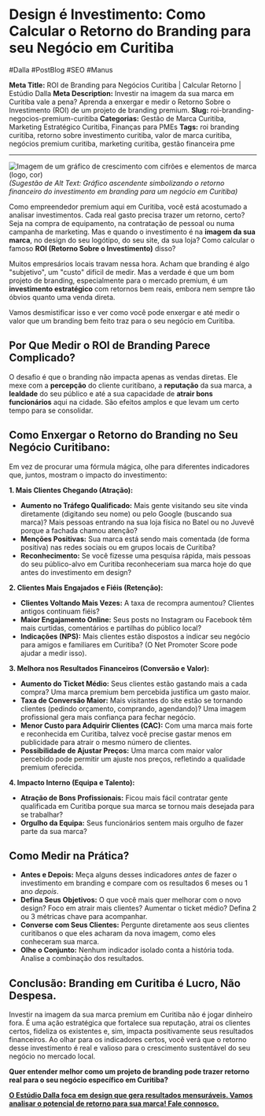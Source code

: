 # Design é Investimento: Como Calcular o Retorno do Branding para seu Negócio em Curitiba

#Dalla #PostBlog #SEO #Manus

**Meta Title:** ROI de Branding para Negócios Curitiba | Calcular Retorno | Estúdio Dalla
**Meta Description:** Investir na imagem da sua marca em Curitiba vale a pena? Aprenda a enxergar e medir o Retorno Sobre o Investimento (ROI) de um projeto de branding premium.
**Slug:** roi-branding-negocios-premium-curitiba
**Categorias:** Gestão de Marca Curitiba, Marketing Estratégico Curitiba, Finanças para PMEs
**Tags:** roi branding curitiba, retorno sobre investimento curitiba, valor de marca curitiba, negócios premium curitiba, marketing curitiba, gestão financeira pme

---

![Imagem de um gráfico de crescimento com cifrões e elementos de marca (logo, cor)](placeholder_imagem_roi_branding_curitiba.jpg) *(Sugestão de Alt Text: Gráfico ascendente simbolizando o retorno financeiro do investimento em branding para um negócio em Curitiba)*

Como empreendedor premium aqui em Curitiba, você está acostumado a analisar investimentos. Cada real gasto precisa trazer um retorno, certo? Seja na compra de equipamento, na contratação de pessoal ou numa campanha de marketing. Mas e quando o investimento é na **imagem da sua marca**, no design do seu logótipo, do seu site, da sua loja? Como calcular o famoso **ROI (Retorno Sobre o Investimento)** disso?

Muitos empresários locais travam nessa hora. Acham que branding é algo "subjetivo", um "custo" difícil de medir. Mas a verdade é que um bom projeto de branding, especialmente para o mercado premium, é um **investimento estratégico** com retornos bem reais, embora nem sempre tão óbvios quanto uma venda direta.

Vamos desmistificar isso e ver como você pode enxergar e até medir o valor que um branding bem feito traz para o seu negócio em Curitiba.

## Por Que Medir o ROI de Branding Parece Complicado?

O desafio é que o branding não impacta apenas as vendas diretas. Ele mexe com a **percepção** do cliente curitibano, a **reputação** da sua marca, a **lealdade** do seu público e até a sua capacidade de **atrair bons funcionários** aqui na cidade. São efeitos amplos e que levam um certo tempo para se consolidar.

## Como Enxergar o Retorno do Branding no Seu Negócio Curitibano:

Em vez de procurar uma fórmula mágica, olhe para diferentes indicadores que, juntos, mostram o impacto do investimento:

**1. Mais Clientes Chegando (Atração):**
*   **Aumento no Tráfego Qualificado:** Mais gente visitando seu site vinda diretamente (digitando seu nome) ou pelo Google (buscando sua marca)? Mais pessoas entrando na sua loja física no Batel ou no Juvevê porque a fachada chamou atenção?
*   **Menções Positivas:** Sua marca está sendo mais comentada (de forma positiva) nas redes sociais ou em grupos locais de Curitiba?
*   **Reconhecimento:** Se você fizesse uma pesquisa rápida, mais pessoas do seu público-alvo em Curitiba reconheceriam sua marca hoje do que antes do investimento em design?

**2. Clientes Mais Engajados e Fiéis (Retenção):**
*   **Clientes Voltando Mais Vezes:** A taxa de recompra aumentou? Clientes antigos continuam fiéis?
*   **Maior Engajamento Online:** Seus posts no Instagram ou Facebook têm mais curtidas, comentários e partilhas do público local?
*   **Indicações (NPS):** Mais clientes estão dispostos a indicar seu negócio para amigos e familiares em Curitiba? (O Net Promoter Score pode ajudar a medir isso).

**3. Melhora nos Resultados Financeiros (Conversão e Valor):**
*   **Aumento do Ticket Médio:** Seus clientes estão gastando mais a cada compra? Uma marca premium bem percebida justifica um gasto maior.
*   **Taxa de Conversão Maior:** Mais visitantes do site estão se tornando clientes (pedindo orçamento, comprando, agendando)? Uma imagem profissional gera mais confiança para fechar negócio.
*   **Menor Custo para Adquirir Clientes (CAC):** Com uma marca mais forte e reconhecida em Curitiba, talvez você precise gastar menos em publicidade para atrair o mesmo número de clientes.
*   **Possibilidade de Ajustar Preços:** Uma marca com maior valor percebido pode permitir um ajuste nos preços, refletindo a qualidade premium oferecida.

**4. Impacto Interno (Equipa e Talento):**
*   **Atração de Bons Profissionais:** Ficou mais fácil contratar gente qualificada em Curitiba porque sua marca se tornou mais desejada para se trabalhar?
*   **Orgulho da Equipa:** Seus funcionários sentem mais orgulho de fazer parte da sua marca?

## Como Medir na Prática?

*   **Antes e Depois:** Meça alguns desses indicadores *antes* de fazer o investimento em branding e compare com os resultados 6 meses ou 1 ano *depois*.
*   **Defina Seus Objetivos:** O que você mais quer melhorar com o novo design? Foco em atrair mais clientes? Aumentar o ticket médio? Defina 2 ou 3 métricas chave para acompanhar.
*   **Converse com Seus Clientes:** Pergunte diretamente aos seus clientes curitibanos o que eles acharam da nova imagem, como eles conheceram sua marca.
*   **Olhe o Conjunto:** Nenhum indicador isolado conta a história toda. Analise a combinação dos resultados.

## Conclusão: Branding em Curitiba é Lucro, Não Despesa.

Investir na imagem da sua marca premium em Curitiba não é jogar dinheiro fora. É uma ação estratégica que fortalece sua reputação, atrai os clientes certos, fideliza os existentes e, sim, impacta positivamente seus resultados financeiros. Ao olhar para os indicadores certos, você verá que o retorno desse investimento é real e valioso para o crescimento sustentável do seu negócio no mercado local.

**Quer entender melhor como um projeto de branding pode trazer retorno real para o seu negócio específico em Curitiba?**

[**O Estúdio Dalla foca em design que gera resultados mensuráveis. Vamos analisar o potencial de retorno para sua marca! Fale connosco.**](https://www.estudiodalla.com/contatos)

